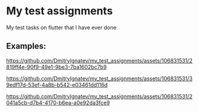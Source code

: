 # My test assignments
My test tasks on flutter that I have ever done
## Examples:

https://github.com/DmitryIgnatev/my_test_assignments/assets/106831531/2819ff4e-90f9-49e1-9be3-7ba1602bc7b9

https://github.com/DmitryIgnatev/my_test_assignments/assets/106831531/39edf17d-53ef-4a8b-b542-e03461dd116d

https://github.com/DmitryIgnatev/my_test_assignments/assets/106831531/2041a5cb-d7b4-4170-b6ea-a0e92da3fce9
